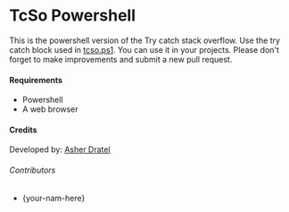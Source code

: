 # TcSo Powershell
This is the powershell version of the Try catch stack overflow. Use the try catch block used in [tcso.ps1](tcso.ps1). You can use it in your projects. Please don't forget to make  improvements and submit a new pull request.

#### Requirements
* Powershell
* A web browser

#### Credits
Developed by: [Asher Dratel](https://github.com/I71)

###### Contributors
* {your-nam-here}